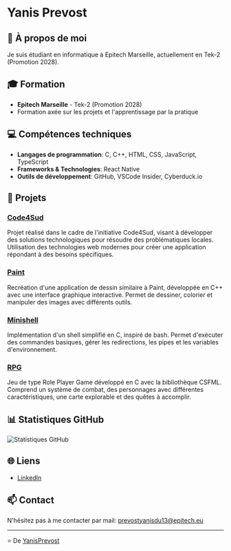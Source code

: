 # Yanis Prevost

## 👋 À propos de moi
Je suis étudiant en informatique à Epitech Marseille, actuellement en Tek-2 (Promotion 2028).

## 🎓 Formation
- **Epitech Marseille** - Tek-2 (Promotion 2028)
- Formation axée sur les projets et l'apprentissage par la pratique

## 💻 Compétences techniques
- **Langages de programmation**: C, C++, HTML, CSS, JavaScript, TypeScript
- **Frameworks & Technologies**: React Native
- **Outils de développement**: GitHub, VSCode Insider, Cyberduck.io

## 🚀 Projets
### [Code4Sud](https://github.com/YanisPrevost/Code4Sud)
Projet réalisé dans le cadre de l'initiative Code4Sud, visant à développer des solutions technologiques pour résoudre des problématiques locales. Utilisation des technologies web modernes pour créer une application répondant à des besoins spécifiques.

### [Paint](https://github.com/YanisPrevost/Paint)
Recréation d'une application de dessin similaire à Paint, développée en C++ avec une interface graphique interactive. Permet de dessiner, colorier et manipuler des images avec différents outils.

### [Minishell](https://github.com/YanisPrevost/Minishell)
Implémentation d'un shell simplifié en C, inspiré de bash. Permet d'exécuter des commandes basiques, gérer les redirections, les pipes et les variables d'environnement.

### [RPG](https://github.com/YanisPrevost/RPG)
Jeu de type Role Player Game développé en C avec la bibliothèque CSFML. Comprend un système de combat, des personnages avec différentes caractéristiques, une carte explorable et des quêtes à accomplir.

## 📊 Statistiques GitHub
![Statistiques GitHub](https://github-readme-stats.vercel.app/api?username=YanisPrevost&show_icons=true&theme=radical)

## 🌐 Liens
- [LinkedIn](https://www.linkedin.com/in/yanis-prevost-23b7002b6/)

## 📫 Contact
N'hésitez pas à me contacter par mail: prevostyanisdu13@epitech.eu

---
⭐️ De [YanisPrevost](https://github.com/YanisPrevost)

